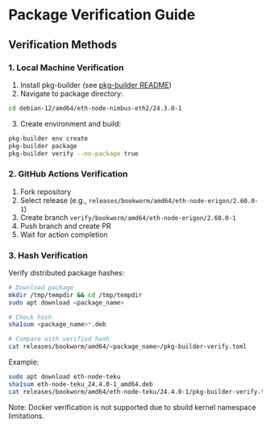 # Package Verification Guide

## Verification Methods

### 1. Local Machine Verification
1. Install pkg-builder (see [pkg-builder README](https://github.com/eth-pkg/pkg-builder))
2. Navigate to package directory:
```bash
cd debian-12/amd64/eth-node-nimbus-eth2/24.3.0-1
```
3. Create environment and build:
```bash
pkg-builder env create
pkg-builder package
pkg-builder verify --no-package true
```

### 2. GitHub Actions Verification
1. Fork repository
2. Select release (e.g., `releases/bookworm/amd64/eth-node-erigon/2.60.0-1`)
3. Create branch `verify/bookworm/amd64/eth-node-erigon/2.60.0-1`
4. Push branch and create PR
5. Wait for action completion

### 3. Hash Verification
Verify distributed package hashes:
```bash
# Download package
mkdir /tmp/tempdir && cd /tmp/tempdir
sudo apt download <package_name>

# Check hash
sha1sum <package_name>*.deb

# Compare with verified hash
cat releases/bookworm/amd64/<package_name>/pkg-builder-verify.toml
```

Example:
```bash
sudo apt download eth-node-teku
sha1sum eth-node-teku_24.4.0-1_amd64.deb
cat releases/bookworm/amd64/eth-node-teku/24.4.0-1/pkg-builder-verify.toml
```

Note: Docker verification is not supported due to sbuild kernel namespace limitations.